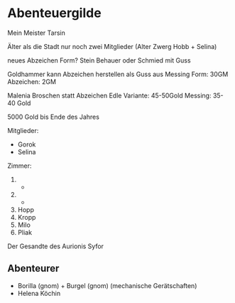 # Abenteuergilde
Mein Meister Tarsin

Älter als die Stadt
nur noch zwei Mitglieder (Alter Zwerg Hobb + Selina)

neues Abzeichen Form?
Stein Behauer oder Schmied mit Guss

Goldhammer kann Abzeichen herstellen als Guss aus Messing
Form: 30GM
Abzeichen: 2GM

Malenia
Broschen statt Abzeichen
Edle Variante: 45-50Gold
Messing: 35-40 Gold

5000 Gold bis Ende des Jahres


Mitglieder:
- Gorok
- Selina


Zimmer:
1. -
2. -
3. Hopp
4. Kropp
5. Milo
6. Pliak

Der Gesandte des Aurionis Syfor 

## Abenteurer
- Borilla (gnom) + Burgel (gnom) (mechanische Gerätschaften)
- Helena Köchin
